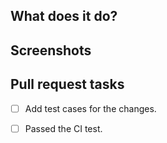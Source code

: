 <!--
Thank you for creating a pull request to contribute to Hexo code! Before you open the request please answer the following questions to help it be more easily integrated. Please check the boxes "[ ]" with "[x]" when done too.
-->

## What does it do?


## Screenshots


## Pull request tasks

- [ ] Add test cases for the changes.
- [ ] Passed the CI test.

